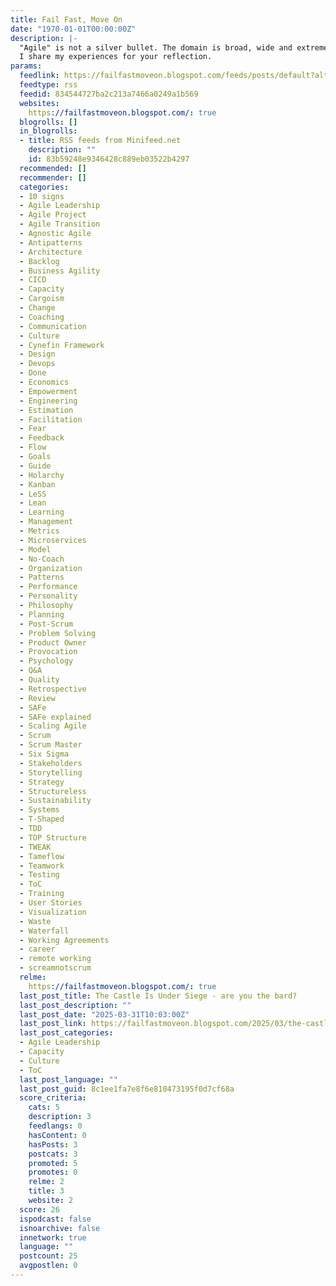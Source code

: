 ```yaml
---
title: Fail Fast, Move On
date: "1970-01-01T00:00:00Z"
description: |-
  "Agile" is not a silver bullet. The domain is broad, wide and extremely context sensitive. Often, the intricate nuances make or break an approach.
  I share my experiences for your reflection.
params:
  feedlink: https://failfastmoveon.blogspot.com/feeds/posts/default?alt=rss
  feedtype: rss
  feedid: 834544727ba2c213a7466a0249a1b569
  websites:
    https://failfastmoveon.blogspot.com/: true
  blogrolls: []
  in_blogrolls:
  - title: RSS feeds from Minifeed.net
    description: ""
    id: 83b59248e9346428c889eb03522b4297
  recommended: []
  recommender: []
  categories:
  - 10 signs
  - Agile Leadership
  - Agile Project
  - Agile Transition
  - Agnostic Agile
  - Antipatterns
  - Architecture
  - Backlog
  - Business Agility
  - CICD
  - Capacity
  - Cargoism
  - Change
  - Coaching
  - Communication
  - Culture
  - Cynefin Framework
  - Design
  - Devops
  - Done
  - Economics
  - Empowerment
  - Engineering
  - Estimation
  - Facilitation
  - Fear
  - Feedback
  - Flow
  - Goals
  - Guide
  - Holarchy
  - Kanban
  - LeSS
  - Lean
  - Learning
  - Management
  - Metrics
  - Microservices
  - Model
  - No-Coach
  - Organization
  - Patterns
  - Performance
  - Personality
  - Philosophy
  - Planning
  - Post-Scrum
  - Problem Solving
  - Product Owner
  - Provocation
  - Psychology
  - Q&A
  - Quality
  - Retrospective
  - Review
  - SAFe
  - SAFe explained
  - Scaling Agile
  - Scrum
  - Scrum Master
  - Six Sigma
  - Stakeholders
  - Storytelling
  - Strategy
  - Structureless
  - Sustainability
  - Systems
  - T-Shaped
  - TDD
  - TOP Structure
  - TWEAK
  - Tameflow
  - Teamwork
  - Testing
  - ToC
  - Training
  - User Stories
  - Visualization
  - Waste
  - Waterfall
  - Working Agreements
  - career
  - remote working
  - screamnotscrum
  relme:
    https://failfastmoveon.blogspot.com/: true
  last_post_title: The Castle Is Under Siege - are you the bard?
  last_post_description: ""
  last_post_date: "2025-03-31T10:03:00Z"
  last_post_link: https://failfastmoveon.blogspot.com/2025/03/the-castle-is-under-siege-are-you-bard.html
  last_post_categories:
  - Agile Leadership
  - Capacity
  - Culture
  - ToC
  last_post_language: ""
  last_post_guid: 8c1ee1fa7e8f6e810473195f0d7cf68a
  score_criteria:
    cats: 5
    description: 3
    feedlangs: 0
    hasContent: 0
    hasPosts: 3
    postcats: 3
    promoted: 5
    promotes: 0
    relme: 2
    title: 3
    website: 2
  score: 26
  ispodcast: false
  isnoarchive: false
  innetwork: true
  language: ""
  postcount: 25
  avgpostlen: 0
---
```


